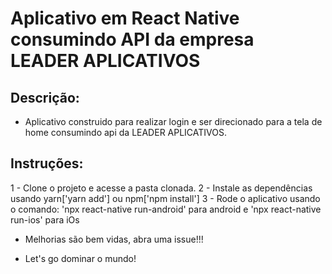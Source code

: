 # Aplicativo em React Native consumindo API da empresa LEADER APLICATIVOS


## Descrição: 
 - Aplicativo construido para realizar login e ser direcionado para a tela de home consumindo api da LEADER APLICATIVOS.

## Instruções:

1 - Clone o projeto e acesse a pasta clonada.
2 - Instale as dependências usando yarn['yarn add'] ou npm['npm install']
3 - Rode o aplicativo usando o comando: 'npx react-native run-android' para android e 'npx react-native run-ios' para iOs

 - Melhorias são bem vidas, abra uma issue!!!

 - Let's go dominar o mundo!